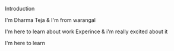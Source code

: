 Introduction

I'm Dharma Teja & I'm from warangal

I'm here to learn about work Experince & i'm really excited about it

I'm here to learn
